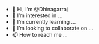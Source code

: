 - 👋 Hi, I’m @Dhinagarraj
- 👀 I’m interested in ...
- 🌱 I’m currently learning ...
- 💞️ I’m looking to collaborate on ...
- 📫 How to reach me ...

<!---
Dhinagarraj/Dhinagarraj is a ✨ special ✨ repository because its `README.md` (this file) appears on your GitHub profile.
You can click the Preview link to take a look at your changes.
--->
